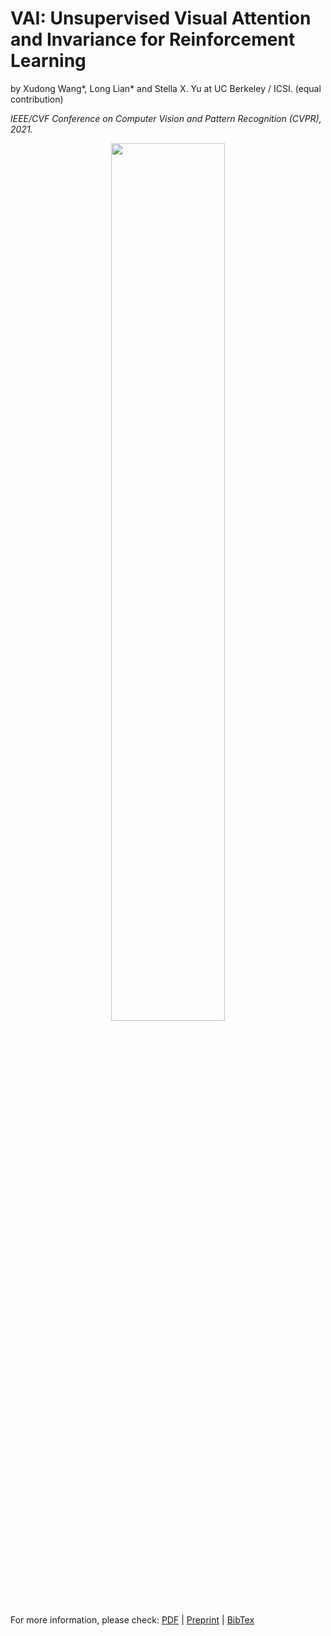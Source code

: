 # VAI: Unsupervised Visual Attention and Invariance for Reinforcement Learning

by Xudong Wang*, Long Lian* and Stella X. Yu at UC Berkeley / ICSI. (equal contribution)

<em>IEEE/CVF Conference on Computer Vision and Pattern Recognition (CVPR), 2021.</em>

<p align="center">
  <img src="http://people.eecs.berkeley.edu/~xdwang/projects/VAI/VAI2.png"  width="60%" >
</p>

For more information, please check: [PDF](http://people.eecs.berkeley.edu/~xdwang/papers/CVPR2021VAI.pdf) | 
[Preprint](https://arxiv.org/abs/2104.02921) | [BibTex](http://people.eecs.berkeley.edu/~xdwang/papers/VAI.txt)
